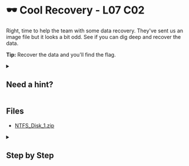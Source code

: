 # 🕶 Cool Recovery - L07 C02

Right, time to help the team with some data recovery. They've sent us an image file but it looks a bit odd. See if you can dig deep and recover the data.

**Tip:** Recover the data and you'll find the flag.

<details><summary>

## Need a hint?</summary>

> 💡 Hint: Did you know master boot records (MBR's) can also contain links?

</details>

## Files

- [NTFS_Disk_1.zip](/assets/coolrecovery2.zip)

<details><summary>

## Step by Step</summary>

- Download and extract the zip file
- Open it up in Autopsy
- Use the keyword search function and search for `Flag:`

![autopsy view of the file and flag](/assets/coolrecovery1.png)

- The file with the flag should become visible and selectable

`flag: MBR_tr1ksy_h1D1Ng_7l4g`

</details>
